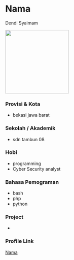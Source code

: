 # Nama
Dendi Syaimam

<img src="https://www.pngitem.com/pimgs/m/78-786293_1240-x-1240-0-avatar-profile-icon-png.png" width="200" height="200" align="center"/>

### Provisi & Kota
- bekasi jawa barat


### Sekolah / Akademik
 - sdn tambun 08

### Hobi

- programming
- Cyber Security analyst

### Bahasa Pemograman

- bash
- php
- python

### Project

- 

### Profile Link

[Nama](https://github.com/mrcakil)
